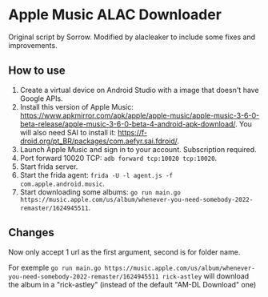 # Apple Music ALAC Downloader
Original script by Sorrow. Modified by alacleaker to include some fixes and improvements.

## How to use
1. Create a virtual device on Android Studio with a image that doesn't have Google APIs.
2. Install this version of Apple Music: https://www.apkmirror.com/apk/apple/apple-music/apple-music-3-6-0-beta-release/apple-music-3-6-0-beta-4-android-apk-download/. You will also need SAI to install it: https://f-droid.org/pt_BR/packages/com.aefyr.sai.fdroid/.
3. Launch Apple Music and sign in to your account. Subscription required.
4. Port forward 10020 TCP: `adb forward tcp:10020 tcp:10020`.
5. Start frida server.
6. Start the frida agent: `frida -U -l agent.js -f com.apple.android.music`.
7. Start downloading some albums: `go run main.go https://music.apple.com/us/album/whenever-you-need-somebody-2022-remaster/1624945511`.

## Changes
Now only accept 1 url as the first argument, second is for folder name.

For exemple `go run main.go https://music.apple.com/us/album/whenever-you-need-somebody-2022-remaster/1624945511 rick-astley` will download the album in a "rick-astley" (instead of the default "AM-DL Download" one)

